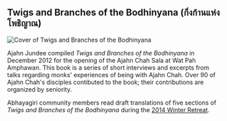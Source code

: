 ## Twigs and Branches of the Bodhinyana (กิ่งก้านแห่งโพธิญาณ)

![Cover of Twigs and Branches of the Bodhinyana](image:TwigsAndBranchesCover.jpg)

Ajahn Jundee compiled _Twigs and Branches of the Bodhinyana_ in December 2012 for the opening of the Ajahn Chah Sala at Wat Pah Amphawan. This book is a series of short interviews and excerpts from talks regarding monks' experiences of being with Ajahn Chah. Over 90 of Ajahn Chah's disciples contibuted to the book; their contributions are organized by seniority.

Abhayagiri community members read draft translations of five sections of _Twigs and Branches of the Bodhinyana_ during the [2014 Winter Retreat](event:WR2014).